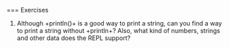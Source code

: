 === Exercises

1) Although +println()+ is a good way to print a string, can you find a way to print a string without +println+? 
Also, what kind of numbers, strings and other data does the REPL support?
